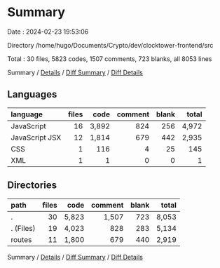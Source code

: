 # Summary

Date : 2024-02-23 19:53:06

Directory /home/hugo/Documents/Crypto/dev/clocktower-frontend/src

Total : 30 files,  5823 codes, 1507 comments, 723 blanks, all 8053 lines

Summary / [Details](details.md) / [Diff Summary](diff.md) / [Diff Details](diff-details.md)

## Languages
| language | files | code | comment | blank | total |
| :--- | ---: | ---: | ---: | ---: | ---: |
| JavaScript | 16 | 3,892 | 824 | 256 | 4,972 |
| JavaScript JSX | 12 | 1,814 | 679 | 442 | 2,935 |
| CSS | 1 | 116 | 4 | 25 | 145 |
| XML | 1 | 1 | 0 | 0 | 1 |

## Directories
| path | files | code | comment | blank | total |
| :--- | ---: | ---: | ---: | ---: | ---: |
| . | 30 | 5,823 | 1,507 | 723 | 8,053 |
| . (Files) | 19 | 4,023 | 828 | 283 | 5,134 |
| routes | 11 | 1,800 | 679 | 440 | 2,919 |

Summary / [Details](details.md) / [Diff Summary](diff.md) / [Diff Details](diff-details.md)